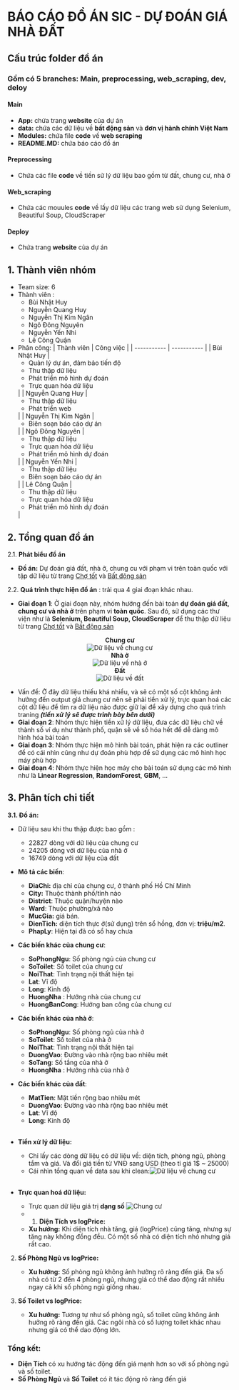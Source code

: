 <h1>BÁO CÁO ĐỒ ÁN SIC - DỰ ĐOÁN GIÁ NHÀ ĐẤT</h1>
<h2>Cấu trúc folder đồ án</h2>
<h3>Gồm có 5 branches: Main, preprocessing, web_scraping, dev, deloy</h3>
<h4>Main</h4>
  
  - **App:** chứa trang **website** của dự án
  - **data:** chứa các dữ liệu về **bất động sản** và **đơn vị hành chính Việt Nam**
  - **Modules:** chứa file **code** về **web scraping**
  - **README.MD:** chứa báo cáo đồ án
  <h4>Preprocessing</h4>
  
  - Chứa các file **code** về tiền sử lý dữ liệu bao gồm từ đất, chung cư, nhà ở
<h4>Web_scraping</h4>
  
  - Chứa các mouules **code** về lấy dữ liệu các trang web sử dụng Selenium, Beautiful Soup, CloudScraper
<h4>Deploy</h4>
  
  - Chứa trang **website** của dự án
<h2>1. Thành viên nhóm</h2>

* Team size: 6
* Thành viên :
  * Bùi Nhật Huy
  * Nguyễn Quang Huy
  * Nguyễn Thị Kim Ngân
  * Ngô Đông Nguyên
  * Nguyễn Yến Nhi
  * Lê Công Quận
* Phân công:
    | Thành viên | Công việc |
    | ----------- | ----------- |
    | Bùi Nhật Huy | <ul> <li>Quản lý dự án, đảm bảo tiến độ</li><li>Thu thập dữ liệu </li><li>Phát triển mô hình dự đoán</li><li>Trực quan hóa dữ liệu</li></ul>  |
    | Nguyễn Quang Huy  | <ul><li>Thu thập dữ liệu </li><li>Phát triển web</li></ul> |
    | Nguyễn Thị Kim Ngân  | <ul><li>Biên soạn báo cáo dự án </li></ul> |
    | Ngô Đông Nguyên  | <ul><li>Thu thập dữ liệu </li><li>Trực quan hóa dữ liệu </li><li>Phát triển mô hình dự đoán </li></ul> |
    | Nguyễn Yến Nhi  | <ul><li>Thu thập dữ liệu </li><li>Biên soạn báo cáo dự án </li></ul> |
    | Lê Công Quận  | <ul><li>Thu thập dữ liệu </li><li>Trực quan hóa dữ liệu </li><li>Phát triển mô hình dự đoán </li></ul> |

<h2>2. Tổng quan đồ án</h2>

2.1. **Phát biểu đồ án**

- **Đồ án:** Dự đoán giá đất, nhà ở, chung cu với phạm vi trên toàn quốc với tập dữ liệu từ trang [Chợ tốt](https://nha.chotot.com/) và [Bất động sản](https://batdongsan.com.vn/)

2.2. **Quá trình thực hiện đồ án** : trải qua 4 giai đoạn khác nhau.

  - **Giai đoạn 1**: Ở giai đoạn này, nhóm hướng đến bài toán **dự đoán giá đất, chung cư và nhà ở** trên phạm vi **toàn quốc**. Sau đó, sử dụng các thư viện như là **Selenium, Beautiful Soup, CloudScraper** để thu thập dữ liệu từ trang [Chợ tốt](https://nha.chotot.com/) và [Bất động sản](https://batdongsan.com.vn/)

   <div style="text-align: center;">
    <strong>Chung cư</strong><br>
    <img src="https://github.com/user-attachments/assets/afd5f2f3-71e0-4780-901a-f4967f569d7e" alt="Dữ liệu về chung cư">
</div>
  <div style="text-align: center;">
    <strong>Nhà ở</strong><br>
    <img src="https://github.com/user-attachments/assets/f850a58d-ec11-4adb-b038-5e9594ab3cba" alt="Dữ liệu về nhà ở">
</div>
  <div style="text-align: center;">
    <strong>Đất</strong><br>
    <img src="https://github.com/user-attachments/assets/6f613e30-02dd-42ba-b476-16e149ba02f7" alt="Dữ liệu về đất">
</div>



- Vấn đề: Ở đây dữ liệu thiếu khá nhiều, và sẽ có một số cột không ảnh hưởng đến output giá chung cư nên sẽ phải tiền xử lý, trực quan hoá các cột dữ liệu để tìm ra dữ liệu nào được giữ lại để xây dựng cho quá trình traning ***(tiền xử lý sẽ được trình bày bên dưới)***
- **Giai đoạn 2**: Nhóm thực hiện tiền xử lý dữ liệu, đưa các dữ liệu chữ về thành số ví dụ như thành phố, quận sẽ về số hóa hết để dễ dàng mô hình hóa bài toán
- **Giai đoạn 3**: Nhóm thực hiện mô hình bài toán, phát hiện ra các outliner để có cái nhìn cũng như dự đoán phù hợp để sử dụng các mô hình học máy phù hợp
- **Giai đoạn 4**: Nhóm thực hiện học máy cho bài toán sử dụng các mô hình như là **Linear Regression**, **RandomForest**, **GBM**, ...
<h2>3. Phân tích chi tiết</h2>

**3.1. Đồ án:**
  
  - Dữ liệu sau khi thu thập được bao gồm :
    - 22827 dòng với dữ liệu của chung cư
    - 24205 dòng với dữ liệu của nhà ở
    - 16749 dòng với dữ liệu của đất

  - **Mô tả các biến**:
    - **DiaChi:** địa chỉ của chung cư, ở thành phố Hồ Chí Minh
    - **City:** Thuộc thành phố/tỉnh nào
    - **District**: Thuộc quận/huyện nào
    - **Ward**: Thuộc phường/xã nào
    - **MucGia:** giá bán.
    - **DienTich:** diện tích thực ở(sử dụng) trên sổ hồng, đơn vị: **triệu/m2**.
    - **PhapLy**: Hiện tại đã có sổ hay chưa
  - **Các biến khác của chung cư**:
    - **SoPhongNgu**: Số phòng ngủ của chung cư
    - **SoToilet**: Số toilet của chung cư
    - **NoiThat**: Tình trạng nội thất hiện tại
    - **Lat**: Vĩ độ
    - **Long**: Kinh độ
    - **HuongNha** : Hướng nhà của chung cư
    - **HuongBanCong**: Hướng ban công của chung cư
  - **Các biến khác của nhà ở**:
    - **SoPhongNgu**: Số phòng ngủ của nhà ở
    - **SoToilet**: Số toilet của nhà ở
    - **NoiThat**: Tình trạng nội thất hiện tại
    - **DuongVao**: Đường vào nhà rộng bao nhiêu mét
    - **SoTang**: Số tầng của nhà ở
    - **HuongNha** : Hướng nhà của nhà ở
  - **Các biến khác của đất**:
    - **MatTien**: Mặt tiền rộng bao nhiêu mét
    - **DuongVao**: Đường vào nhà rộng bao nhiêu mét
    - **Lat**: Vĩ độ
    - **Long**: Kinh độ
    
    <br>
- **Tiền xử lý dữ liệu:**
    - Chỉ lấy các dòng dữ liệu có dữ liệu về: diện tích, phòng ngủ, phòng tắm và giá. Và đổi giá tiền từ VNĐ sang USD (theo tỉ giá 1$ ~ 25000)
    - Cái nhìn tổng quan về data sau khi clean:![Dữ liệu về chung cư](https://github.com/user-attachments/assets/23d255a6-f4be-4cad-993e-b1f3debb4e4b)
    <br>
    
- **Trực quan hoá dữ liệu:**
  - Trực quan dữ liệu giá trị **dạng số** ![Chung cư](https://github.com/user-attachments/assets/d2448e83-6f06-4484-b468-02ba2bf43610)
  - 1. **Diện Tích vs logPrice:**
   - **Xu hướng:** Khi diện tích nhà tăng, giá (logPrice) cũng tăng, nhưng sự tăng này không đồng đều. Có một số nhà có diện tích nhỏ nhưng giá rất cao.

2. **Số Phòng Ngủ vs logPrice:**
   - **Xu hướng:** Số phòng ngủ không ảnh hưởng rõ ràng đến giá. Đa số nhà có từ 2 đến 4 phòng ngủ, nhưng giá có thể dao động rất nhiều ngay cả khi số phòng ngủ giống nhau.

3. **Số Toilet vs logPrice:**
   - **Xu hướng:** Tương tự như số phòng ngủ, số toilet cũng không ảnh hưởng rõ ràng đến giá. Các ngôi nhà có số lượng toilet khác nhau nhưng giá có thể dao động lớn.

### Tổng kết:
- **Diện Tích** có xu hướng tác động đến giá mạnh hơn so với số phòng ngủ và số toilet.
- **Số Phòng Ngủ** và **Số Toilet** có ít tác động rõ ràng đến giá


